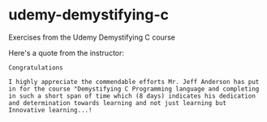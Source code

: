 # udemy-demystifying-c
Exercises from the Udemy Demystifying C course

Here's a quote from the instructor:
```
Congratulations

I highly appreciate the commendable efforts Mr. Jeff Anderson has put in for the course "Demystifying C Programming language and completing in such a short span of time which (8 days) indicates his dedication and determination towards learning and not just learning but Innovative learning...! 
```

